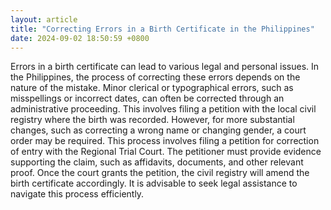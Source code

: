 ```yaml
---
layout: article
title: "Correcting Errors in a Birth Certificate in the Philippines"
date: 2024-09-02 18:50:59 +0800
---
```


<p>Errors in a birth certificate can lead to various legal and personal issues. In the Philippines, the process of correcting these errors depends on the nature of the mistake. Minor clerical or typographical errors, such as misspellings or incorrect dates, can often be corrected through an administrative proceeding. This involves filing a petition with the local civil registry where the birth was recorded. However, for more substantial changes, such as correcting a wrong name or changing gender, a court order may be required. This process involves filing a petition for correction of entry with the Regional Trial Court. The petitioner must provide evidence supporting the claim, such as affidavits, documents, and other relevant proof. Once the court grants the petition, the civil registry will amend the birth certificate accordingly. It is advisable to seek legal assistance to navigate this process efficiently.</p>